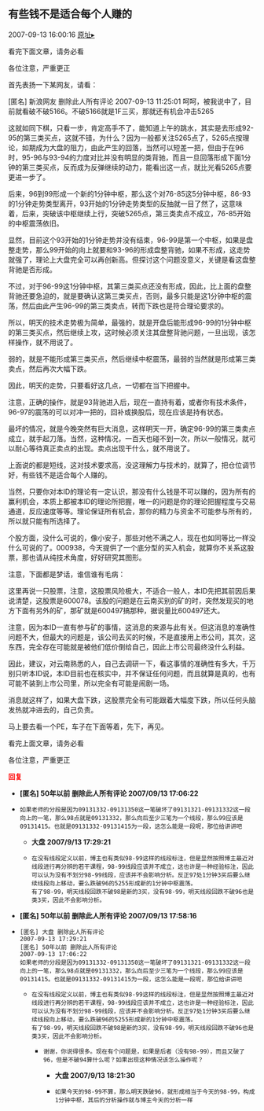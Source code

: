 ## 有些钱不是适合每个人赚的
2007-09-13 16:00:16
[原址▸](http://www.fxgan.com/chan_time/2007_07_12/732.htm)



 看完下面文章，请务必看


 


 各位注意，严重更正


 


 


 首先表扬一下某网友，请看：


 [匿名] 新浪网友 删除此人所有评论
    2007-09-13 11:25:01
    呵呵，被我说中了，目前就看破不破5166。不破5166就是1F三买，那就还有机会冲击5265


 


 这就如同下棋，只看一步，肯定高手不了，能知道上午的跳水，其实是去形成92-95的第三类买点，这就不错，为什么？因为一般都关注5265点了，5265点按理论，如期成为大盘的阻力，由此产生的回落，当然可以短差一把，但由于在96时，95-96与93-94的力度对比并没有明显的类背驰，而且一旦回落形成下面1分钟的第三类买点，反而成为反弹继续的动力，能看出这一点，就比光看5265点要更进一步了。


 


 后来，96到99形成一个新的1分钟中枢，那么这个对76-85这5分钟中枢，86-93的1分钟走势类型离开，93开始的1分钟走势类型的反抽就一目了然了，这意味着，后来，突破该中枢继续上行，突破5265点，第三类卖点不成立，76-85开始的中枢震荡依旧。


 


 显然，目前这个93开始的1分钟走势并没有结束，96-99是第一个中枢，如果是盘整走势，那么99开始的向上就要和93-96的形成盘整背驰，如果不形成，这走势就强了，理论上大盘完全可以再创新高。但探讨这个问题没意义，关键是看这盘整背驰是否形成。


 


 不过，对于96-99这1分钟中枢，其第三类买点还没有形成，因此，比上面的盘整背驰还要急迫的，就是要确认这第三类买点，否则，最多只能是这1分钟中枢的震荡，然后由此产生96-99的第三类卖点，转而下跌也是符合理论要求的。


 


 所以，明天的技术走势极为简单，最强的，就是开盘后能形成96-99的1分钟中枢的第三类买点，然后继续上攻，这时候必须关注其盘整背驰问题，一旦出现，该怎样操作，就不用说了。


 


 弱的，就是不能形成第三类买点，然后继续中枢震荡，最弱的当然就是形成第三类卖点，然后再次大幅下跌。


 


 因此，明天的走势，只要看好这几点，一切都在当下把握中。


 


 注意，正确的操作，就是93背驰进入后，现在一直持有着，或者你有技术条件，96-97的震荡的可以对冲一把的，回补或换股后，现在应该是持有状态。


 


 最坏的情况，就是今晚突然有巨大消息，这样明天一开，确定96-99的第三类卖点成立，就手起刀落。当然，这种情况，一百天也碰不到一次，所以一般情况，就可以耐心等待真正卖点的出现。卖点出现干什么，就不用说了。


 


 上面说的都是短线，这对技术要求高，没这理解力与技术的，就算了，把仓位调节好，有些钱不是适合每个人赚的。


 


 当然，只要你对本ID的理论有一定认识，那没有什么钱是不可以赚的，因为所有的赢利机会，本质上都被本ID的理论所把握，唯一的问题是你的理论把握程度与交易通道，反应速度等等。理论保证所有机会，那你的精力与资金不可能参与所有的，所以就只能有所选择了。


 


 个股方面，没什么可说的，像小安子，那些对他不满之人，现在也如同等比一样没什么可说的了。000938，今天提供了一个底分型的买入机会，就算你不关系这股票，那也请从纯技术角度，好好研究其图形。


 


 注意，下面都是梦话，谁信谁有毛病：


 


 这里再说一只股票，注意，这股票风险极大，不适合一般人，本ID先把其前因后果说清楚，这股票是600078。该股的问题是在云南买别的矿的时，突然发现买的地方下面有另外的矿，那矿就是600497搞那种，据说量比600497还大。


 


 注意，因为本ID一直有参与矿的事情，这消息的来源与此有关。但这消息的准确性问题不大，但最大的问题是，该公司去买的时候，不是直接用上市公司，其次，这东西，完全存在可能就是被他们低价倒给自己，因此上市公司最终没什么利益。


 


 因此，建议，对云南熟悉的人，自己去调研一下，看这事情的准确性有多大，千万别只听本ID说，本ID目前也在核实中，并不保证任何问题，而且就算是真的，也有可能不装到上市公司里，所以完全有可能是闹剧一场。


 


 消息就这样了，如果大盘下跌，这股票完全有可能跟着大幅度下跌，所以任何头脑发热就冲进去的，自己负责。


 


 马上要去看一个PE，车子在下面等着，先下，再见。


 


 


 
  看完上面文章，请务必看
 
 
  
 
 
  各位注意，严重更正
 


 


 





<font color='red'>**回复**</font>


- **[匿名] 50年以前 删除此人所有评论  2007/09/13 17:06:22**
- ```
  如果老师的分段是因为09131332-09131350这一笔破坏了09131321-09131332这一段向上的一笔，那么98点就是09131332，那么向后至少三笔为一个线段，那么99应该是09131415。也就是09131332-09131415为一段，这怎么能是一段呢，那位给讲讲吧
  ```
   - **大盘 2007/9/13 17:29:21**
   - ```
     在没有线段定义以前，博主也有类似98-99这样的线段标注，但是显然按照博主最近对线段进行再分辨的若干课程，98-99线段应该并不成立，这也许是一种经验标注，因此可以认为没有不划分98-99线段，应该并不会影响分析。反正97处1分钟3买后要么继续线段向上移动，要么跌破96的5255形成新的1分钟中枢震荡。
     有了98-99，明天线段回跌不破98是新的3买，没有98-99，明天线段回跌不破96也是类3买，因此不会影响分析。
     ```
- **[匿名] 50年以前 删除此人所有评论  2007/09/13 17:58:16**
- ```
  [匿名] 大盘 删除此人所有评论 
  2007-09-13 17:29:21 
  [匿名] 50年以前 删除此人所有评论 
  2007-09-13 17:06:22 
  如果老师的分段是因为09131332-09131350这一笔破坏了09131321-09131332这一段向上的一笔，那么98点就是09131332，那么向后至少三笔为一个线段，那么99应该是09131415。也就是09131332-09131415为一段，这怎么能是一段呢，那位给讲讲吧
  ```
   - ```
     在没有线段定义以前，博主也有类似98-99这样的线段标注，但是显然按照博主最近对线段进行再分辨的若干课程，98-99线段应该并不成立，这也许是一种经验标注，因此可以认为没有不划分98-99线段，应该并不会影响分析。反正97处1分钟3买后要么继续线段向上移动，要么跌破96的5255形成新的1分钟中枢震荡。
     有了98-99，明天线段回跌不破98是新的3买，没有98-99，明天线段回跌不破96也是类3买，因此不会影响分析。
     ```
      - ```
        谢谢，你说得很多。现在有个问题是，如果是后者（没有98-99），而且又破了96，但是不破94算什么呢？如果出现这种情况该怎么操作呢？
        ```
         - **大盘 2007/9/13 18:21:30**
         - ```
           如果今天的98-99不算，那么明天跌破96，就形成相当于今天的98-99，构成1分钟中枢，其后的分析操作就与博主今天的分析一样
           ```
